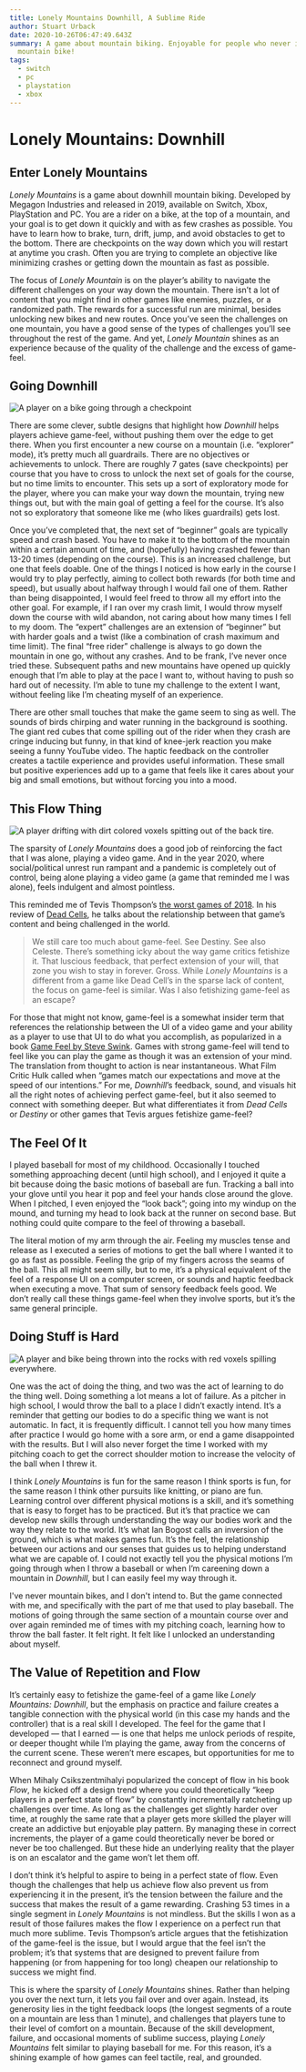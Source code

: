 ```yaml
---
title: Lonely Mountains Downhill, A Sublime Ride
author: Stuart Urback
date: 2020-10-26T06:47:49.643Z
summary: A game about mountain biking. Enjoyable for people who never intend to
  mountain bike!
tags:
  - switch
  - pc
  - playstation
  - xbox
---
```

# Lonely Mountains: Downhill

## Enter Lonely Mountains

*Lonely Mountains* is a game about downhill mountain biking.  Developed by Megagon Industries and released in 2019, available on Switch, Xbox, PlayStation and PC.  You are a rider on a bike, at the top of a mountain, and your goal is to get down it quickly and with as few crashes as possible.  You have to learn how to brake, turn, drift, jump, and avoid obstacles to get to the bottom. There are checkpoints on the way down which you will restart at anytime you crash. Often you are trying to complete an objective like minimizing crashes or getting down the mountain as fast as possible.

The focus of *Lonely Mountain* is on the player’s ability to navigate the different challenges on your way down the mountain. There isn’t a lot of content that you might find in other games like enemies, puzzles, or a randomized path.  The rewards for a successful run are minimal, besides unlocking new bikes and new routes.  Once you’ve seen the challenges on one mountain, you have a good sense of the types of challenges you’ll see throughout the rest of the game.  And yet, *Lonely Mountain* shines as an experience because of the quality of the challenge and the excess of game-feel.

## Going Downhill

![A player on a bike going through a checkpoint](/static/img/checkpoint.jpg "Checkpoint")

There are some clever, subtle designs that highlight how *Downhill* helps players achieve game-feel, without pushing them over the edge to get there.  When you first encounter a new course on a mountain (i.e. “explorer” mode), it’s pretty much all guardrails.  There are no objectives or achievements to unlock.  There are roughly 7 gates (save checkpoints) per course that you have to cross to unlock the next set of goals for the course, but no time limits to encounter.  This sets up a sort of exploratory mode for the player, where you can make your way down the mountain, trying new things out, but with the main goal of getting a feel for the course.  It’s also not so exploratory that someone like me (who likes guardrails) gets lost. 

Once you’ve completed that, the next set of “beginner” goals are typically speed and crash based.  You have to make it to the bottom of the mountain within a certain amount of time, and (hopefully) having crashed fewer than 13-20 times (depending on the course).  This is an increased challenge, but one that feels doable.  One of the things I noticed is how early in the course I would try to play perfectly, aiming to collect both rewards (for both time and speed), but usually about halfway through I would fail one of them.  Rather than being disappointed, I would feel freed to throw all my effort into the other goal.  For example, if I ran over my crash limit, I would throw myself down the course with wild abandon, not caring about how many times I fell to my doom.  The “expert” challenges are an extension of “beginner” but with harder goals and a twist (like a combination of crash maximum and time limit).  The final “free rider” challenge is always to go down the mountain in one go, without any crashes.  And to be frank, I’ve never once tried these.  Subsequent paths and new mountains have opened up quickly enough that I’m able to play at the pace I want to, without having to push so hard out of necessity.  I’m able to tune my challenge to the extent I want, without feeling like I’m cheating myself of an experience.

There are other small touches that make the game seem to sing as well.  The sounds of birds chirping and water running in the background is soothing.  The giant red cubes that come spilling out of the rider when they crash are cringe inducing but funny, in that kind of knee-jerk reaction you make seeing a funny YouTube video.  The haptic feedback on the controller creates a tactile experience and provides useful information.  These small but positive experiences add up to a game that feels like it cares about your big and small emotions, but without forcing you into a mood.

## This Flow Thing

![A player drifting with dirt colored voxels spitting out of the back tire.](/static/img/drift.jpg "Drifting")

The sparsity of *Lonely Mountains* does a good job of reinforcing the fact that I was alone, playing a video game.  And in the year 2020, where social/political unrest run rampant and a pandemic is completely out of control, being alone playing a video game (a game that reminded me I was alone), feels indulgent and almost pointless.

This reminded me of Tevis Thompson’s [the worst games of 2018](https://tevisthompson.com/the-worst-games-of-2018/).  In his review of [Dead Cells](https://en.wikipedia.org/wiki/Dead_Cells), he talks about the relationship between that game’s content and being challenged in the world.  

> We still care too much about game-feel.  See Destiny.  See also Celeste.  There’s something icky about the way game critics fetishize it.  That luscious feedback, that perfect extension of your will, that zone you wish to stay in forever.  Gross.
> While *Lonely Mountains* is a different from a game like Dead Cell’s in the sparse lack of content, the focus on game-feel is similar.  Was I also fetishizing game-feel as an escape? 

For those that might not know, game-feel is a somewhat insider term that references the relationship between the UI of a video game and your ability as a player to use that UI to do what you accomplish, as popularized in a book [Game Feel by Steve Swink](https://www.amazon.com/Game-Feel-Designers-Sensation-Kaufmann/dp/0123743281).  Games with strong game-feel will tend to feel like you can play the game as though it was an extension of your mind.  The translation from thought to action is near instantaneous.  What Film Critic Hulk called when “games match our expectations and move at the speed of our intentions.”  For me, *Downhill*’s feedback, sound, and visuals hit all the right notes of achieving perfect game-feel, but it also seemed to connect with something deeper.  But what differentiates it from *Dead Cells* or *Destiny* or other games that Tevis argues fetishize game-feel? 

## The Feel Of It

I played baseball for most of my childhood.  Occasionally I touched something approaching decent (until high school), and I enjoyed it quite a bit because doing the basic motions of baseball are fun.  Tracking a ball into your glove until you hear it pop and feel your hands close around the glove.  When I pitched, I even enjoyed the “look back”; going into my windup on the mound, and turning my head to look back at the runner on second base.  But nothing could quite compare to the feel of throwing a baseball.  

The literal motion of my arm through the air.  Feeling my muscles tense and release as I executed a series of motions to get the ball where I wanted it to go as fast as possible.  Feeling the grip of my fingers across the seams of the ball.  This all might seem silly, but to me, it’s a physical equivalent of the feel of a response UI on a computer screen, or sounds and haptic feedback when executing a move.  That sum of sensory feedback feels good.  We don’t really call these things game-feel when they involve sports, but it’s the same general principle.  

## Doing Stuff is Hard

![A player and bike being thrown into the rocks with red voxels spilling everywhere.](/static/img/crash.jpg "Crashing")

One was the act of doing the thing, and two was the act of learning to do the thing well.  Doing something a lot means a lot of failure.  As a pitcher in high school, I would throw the ball to a place I didn’t exactly intend.  It’s a reminder that getting our bodies to do a specific thing we want is not automatic.  In fact, it is frequently difficult.  I cannot tell you how many times after practice I would go home with a sore arm, or end a game disappointed with the results.  But I will also never forget the time I worked with my pitching coach to get the correct shoulder motion to increase the velocity of the ball when I threw it.  

I think *Lonely Mountains* is fun for the same reason I think sports is fun, for the same reason I think other pursuits like knitting, or piano are fun.  Learning control over different physical motions is a skill, and it’s something that is easy to forget has to be practiced.  But it’s that practice we can develop new skills through understanding the way our bodies work and the way they relate to the world.  It’s what Ian Bogost calls an inversion of the ground, which is what makes games fun.  It’s the feel, the relationship between our actions and our senses that guides us to helping understand what we are capable of.  I could not exactly tell you the physical motions I’m going through when I throw a baseball or when I’m careening down a mountain in *Downhill*, but I can easily feel my way through it.

I've never mountain bikes, and I don't intend to.  But the game connected with me, and specifically with the part of me that used to play baseball.  The motions of going through the same section of a mountain course over and over again reminded me of times with my pitching coach, learning how to throw the ball faster.  It felt right.  It felt like I unlocked an understanding about myself.

## The Value of Repetition and Flow

It’s certainly easy to fetishize the game-feel of a game like *Lonely Mountains: Downhill*, but the emphasis on practice and failure creates a tangible connection with the physical world (in this case my hands and the controller) that is a real skill I developed. The feel for the game that I developed — that I earned — is one that helps me unlock periods of respite, or deeper thought while I’m playing the game, away from the concerns of the current scene. These weren’t mere escapes, but opportunities for me to reconnect and ground myself. 

When Mihaly Csikszentmihalyi popularized the concept of flow in his book *Flow*, he kicked off a design trend where you could theoretically “keep players in a perfect state of flow” by constantly incrementally ratcheting up challenges over time.  As long as the challenges get slightly harder over time, at roughly the same rate that a player gets more skilled the player will create an addictive but enjoyable play pattern.  By managing these in correct increments, the player of a game could theoretically never be bored or never be too challenged.  But these hide an underlying reality that the player is on an escalator and the game won’t let them off.  

I don’t think it’s helpful to aspire to being in a perfect state of flow.  Even though the challenges that help us achieve flow also prevent us from experiencing it in the present, it’s the tension between the failure and the success that makes the result of a game rewarding.  Crashing 53 times in a single segment in *Lonely Mountains* is not mindless.  But the skills I won as a result of those failures makes the flow I experience on a perfect run that much more sublime. Tevis Thompson’s article argues that the fetishization of the game-feel is the issue, but I would argue that the feel isn’t the problem; it’s that systems that are designed to prevent failure from happening (or from happening for too long) cheapen our relationship to success we might find.

This is where the sparsity of *Lonely Mountains* shines.  Rather than helping you over the next turn, it lets you fail over and over again.  Instead, its generosity lies in the tight feedback loops (the longest segments of a route on a mountain are less than 1 minute), and challenges that players tune to their level of comfort on a mountain.  Because of the skill development, failure, and occasional moments of sublime success, playing *Lonely Mountains* felt similar to playing baseball for me.  For this reason, it’s a shining example of how games can feel tactile, real, and grounded.